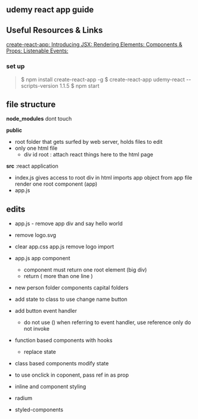 ## udemy react app guide

## Useful Resources & Links
[create-react-app: ](https://github.com/facebookincubator/create-react-app)
[Introducing JSX: ](https://reactjs.org/docs/introducing-jsx.html)
[Rendering Elements: ](https://reactjs.org/docs/rendering-elements.html)
[Components & Props: ](https://reactjs.org/docs/components-and-props.html)
[Listenable Events: ](https://reactjs.org/docs/events.html)


### set up
> $ npm install create-react-app -g
> $ create-react-app udemy-react --scripts-version 1.1.5
> $ npm start

## file structure
**node_modules**
dont touch

**public**
- root folder that gets surfed by web server, holds files to edit
- only one html file
    - div id root : attach react things here to the html page

**src** :react application
- index.js gives access to root div in html
    imports app object from app file
    render one root component (app)
- app.js 


## edits
- app.js - remove app div and say hello world
- remove logo.svg
- clear app.css
app.js remove logo import
- app.js app component
    - component must return one root element (big div)
    - return ( more than one line )
- new person folder
    components capital folders
- add state to class to use change name button
- add button event handler
    - do not use () when referring to event handler, use reference only do not invoke
- function based components with hooks
    - replace state
- class based components modify state
- to use onclick in coponent, pass ref in as prop
- inline and component styling

- radium

- styled-components

